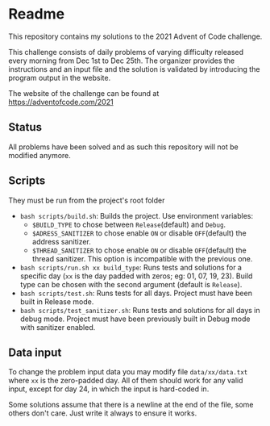# Readme

This repository contains my solutions to the 2021 Advent of Code challenge.

This challenge consists of daily problems of varying difficulty released every morning from Dec 1st to Dec 25th. The organizer provides the instructions and an input file and the solution is validated by introducing the program output in the website.

The website of the challenge can be found at https://adventofcode.com/2021

## Status

All problems have been solved and as such this repository will not be modified anymore.

## Scripts
They must be run from the project's root folder
- `bash scripts/build.sh`:  Builds the project. Use environment variables:
  - `$BUILD_TYPE` to chose between `Release`(default) and `Debug`.
  - `$ADRESS_SANITIZER` to chose enable `ON` or disable `OFF`(default) the address sanitizer.
  - `$THREAD_SANITIZER` to chose enable `ON` or disable `OFF`(default) the thread sanitizer. This option is incompatible with the previous one.
- `bash scripts/run.sh xx build_type`: Runs tests and solutions for a specific day (`xx` is the day padded with zeros; eg: 01, 07, 19, 23). Build type can be chosen with the second argument (default is `Release`).
- `bash scripts/test.sh`:   Runs tests for all days. Project must have been built in Release mode.
- `bash scripts/test_sanitizer.sh`:   Runs tests and solutions for all days in debug mode. Project must have been previously built in Debug mode with sanitizer enabled.

## Data input
To change the problem input data you may modify file `data/xx/data.txt` where `xx` is the zero-padded day. All of them should work for any valid input, except for day 24, in which the input is hard-coded in.

Some solutions assume that there is a newline at the end of the file, some others don't care.
Just write it always to ensure it works.
